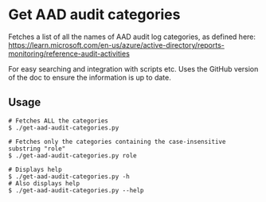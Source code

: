 # Get AAD audit categories
Fetches a list of all the names of AAD audit log categories, as defined here: https://learn.microsoft.com/en-us/azure/active-directory/reports-monitoring/reference-audit-activities

For easy searching and integration with scripts etc. Uses the GitHub version of the doc to ensure the information is up to date.

## Usage
```
# Fetches ALL the categories
$ ./get-aad-audit-categories.py
```
```
# Fetches only the categories containing the case-insensitive substring "role"
$ ./get-aad-audit-categories.py role
```
```
# Displays help
$ ./get-aad-audit-categories.py -h
# Also displays help
$ ./get-aad-audit-categories.py --help
```